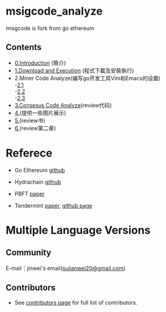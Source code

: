 # msigcode_analyze
misgcode is fork from go ethereum 

## Contents

 - [0.Introduction](/zh/Introduction.md) (簡介)
 - [1.Download and Execution](/zh/Dowload_and_Execution.md) (程式下載及安裝執行)
 - 2.Miner Code Analyze(编写go开发工具Vim和Emacs的设置)<br>
     -[2.1](2.1)<br>
     -[2.2](2.2)<br>
     -[2.3](2.3)<br>
 - [3.Consesus Code Analyze](https://github.com/OlingCat)(review代码)
 - [4.](mailto:spadesacn@gmail.com)(提供一些图片展示)
 - [5.](https://github.com/polaris1119)(review书)
 - [6.](https://github.com/qyuhen)(review第二章)






# Referece

- Go Ethereum [github](https://github.com/ethereum/go-ethereum) 

- Hydrachain [github](https://github.com/HydraChain/hydrachain)

- PBFT [paper](https://www.usenix.org/legacy/publications/library/proceedings/osdi99/full_papers/castro/castro.ps)

- Tendermint [paper](https://cdn.relayto.com/media/files/LPgoWO18TCeMIggJVakt_tendermint.pdf),
   [github page](https://github.com/tendermint/tendermint)


# Multiple Language Versions

## Community

E-mail：jinwei's email(sujianwei20@gmail.com)

## Contributors

- See [contributors page](contributors.md) for full list of contributors.
